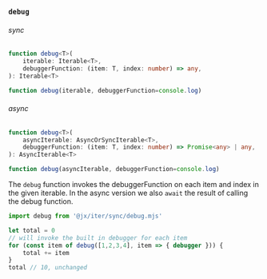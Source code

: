 
### `debug`

###### sync

```ts
function debug<T>(
    iterable: Iterable<T>,
    debuggerFunction: (item: T, index: number) => any,
): Iterable<T>

function debug(iterable, debuggerFunction=console.log)
```

###### async

```ts
function debug<T>(
    asyncIterable: AsyncOrSyncIterable<T>,
    debuggerFunction: (item: T, index: number) => Promise<any> | any,
): AsyncIterable<T>

function debug(asyncIterable, debuggerFunction=console.log)
```

The `debug` function invokes the debuggerFunction on each item and index in the given iterable. In the async version we also `await` the result of calling the debug function.

```js
import debug from '@jx/iter/sync/debug.mjs'

let total = 0
// will invoke the built in debugger for each item
for (const item of debug([1,2,3,4], item => { debugger })) {
    total += item
}
total // 10, unchanged

```
